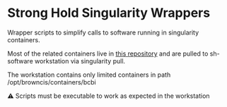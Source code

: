 # Strong Hold Singularity Wrappers

Wrapper scripts to simplify calls to software running in singularity containers.

Most of the related containers live in [this repository](https://github.com/brown-ccv/docker-stacks/tree/master/stronghold) and are pulled to sh-software workstation via singularity pull. 

The workstation contains only limited containers in path /opt/browncis/containers/bcbi

:warning: Scripts must be executable to work as expected in the workstation
